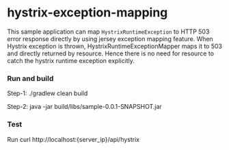 # hystrix-exception-mapping

This sample application can map `HystrixRuntimeException` to HTTP 503 error response directly by using jersey exception mapping feature. When Hystrix exception is thrown, HystrixRuntimeExceptionMapper maps it to 503 and directly returned by resource. Hence there is no need for resource to catch the hystrix runtime exception explicitly. 


### Run and build
Step-1: 
./gradlew clean build

Step-2:
java -jar build/libs/sample-0.0.1-SNAPSHOT.jar

### Test
Run curl http://localhost:{server_ip}/api/hystrix